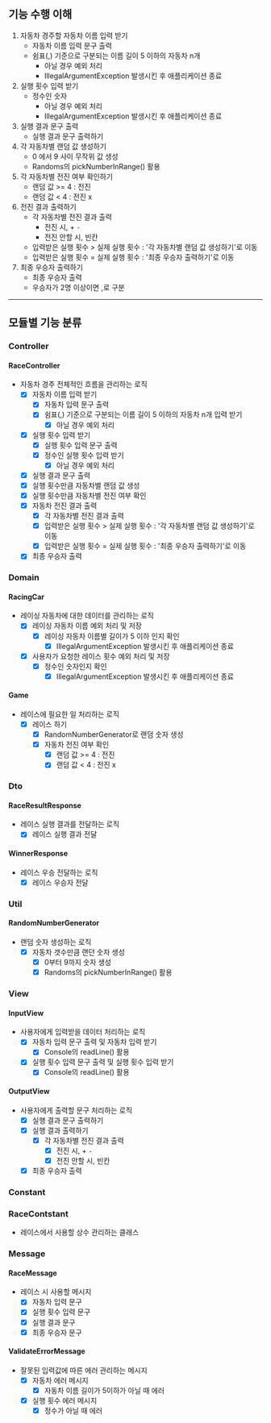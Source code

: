## 기능 수행 이해
1. 자동차 경주할 자동차 이름 입력 받기
   - 자동차 이름 입력 문구 출력
   - 쉼표(,) 기준으로 구분되는 이름 길이 5 이하의 자동차 n개
     - 아닐 경우 예외 처리
     - IllegalArgumentException 발생시킨 후 애플리케이션 종료
2. 실행 횟수 입력 받기
    - 정수인 숫자
      - 아닐 경우 예외 처리
      - IllegalArgumentException 발생시킨 후 애플리케이션 종료
3. 실행 결과 문구 출력
   - 실행 결과 문구 출력하기
4. 각 자동차별 랜덤 값 생성하기
   - 0 에서 9 사이 무작위 값 생성
   - Randoms의 pickNumberInRange() 활용
5. 각 자동차별 전진 여부 확인하기
   - 랜덤 값 >= 4 : 전진
   - 랜덤 값 < 4 : 전진 x
6. 전진 결과 출력하기
    - 각 자동차별 전진 결과 출력
      - 전진 시, + `-`
      - 전진 안할 시, 빈칸
    - 입력받은 실행 횟수 > 실제 실행 횟수 : '각 자동차별 랜덤 값 생성하기'로 이동
    - 입력받은 실행 횟수 = 실제 실행 횟수 : '최종 우승자 출력하기'로 이동
7. 최종 우승자 출력하기
    - 최종 우승자 출력
    - 우승자가 2명 이상이면 ,로 구분
---
## 모듈별 기능 분류
### Controller
#### RaceController
- 자동차 경주 전체적인 흐름을 관리하는 로직
  - [x] 자동차 이름 입력 받기
    - [x] 자동차 입력 문구 출력
    - [x] 쉼표(,) 기준으로 구분되는 이름 길이 5 이하의 자동차 n개 입력 받기
      - [x] 아닐 경우 예외 처리
  - [x] 실행 횟수 입력 받기
    - [x] 실행 횟수 입력 문구 출력
    - [x] 정수인 실행 횟수 입력 받기
      - [x] 아닐 경우 예외 처리
  - [x] 실행 결과 문구 출력
  - [x] 실행 횟수만큼 자동차별 랜덤 값 생성
  - [x] 실행 횟수만큼 자동차별 전진 여부 확인
  - [x] 자동차 전진 결과 출력
    - [x] 각 자동차별 전진 결과 출력
    - [x] 입력받은 실행 횟수 > 실제 실행 횟수 : '각 자동차별 랜덤 값 생성하기'로 이동
    - [x] 입력받은 실행 횟수 = 실제 실행 횟수 : '최종 우승자 출력하기'로 이동
  - [x] 최종 우승자 출력

### Domain
#### RacingCar
- 레이싱 자동차에 대한 데이터를 관리하는 로직
  - [x] 레이싱 자동차 이름 예외 처리 및 저장
    - [x] 레이싱 자동차 이름별 길이가 5 이하 인지 확인
      - [x] IllegalArgumentException 발생시킨 후 애플리케이션 종료
  - [x] 사용자가 요청한 레이스 횟수 예외 처리 및 저장
    - [x] 정수인 숫자인지 확인
      - [x] IllegalArgumentException 발생시킨 후 애플리케이션 종료
#### Game
- 레이스에 필요한 일 처리하는 로직
  - [x] 레이스 하기
    - [x] RandomNumberGenerator로 랜덤 숫자 생성
    - [x] 자동차 전진 여부 확인
      - [x] 랜덤 값 >= 4 : 전진
      - [x] 랜덤 값 < 4 : 전진 x

### Dto
#### RaceResultResponse
- 레이스 실행 결과를 전달하는 로직
  - [x] 레이스 실행 결과 전달
#### WinnerResponse
- 레이스 우승 전달하는 로직
    - [x] 레이스 우승자 전달

### Util
#### RandomNumberGenerator
- 랜덤 숫자 생성하는 로직
  - [x] 자동차 갯수만큼 랜던 숫자 생성
    - [x] 0부터 9까지 숫자 생성
    - [x] Randoms의 pickNumberInRange() 활용
    
### View
#### InputView
- 사용자에게 입력받을 데이터 처리하는 로직
  - [x] 자동차 입력 문구 출력 및 자동차 입력 받기
    - [x] Console의 readLine() 활용
  - [x] 실행 횟수 입력 문구 출력 및 실행 횟수 입력 받기
    - [x] Console의 readLine() 활용
#### OutputView
- 사용자에게 출력할 문구 처리하는 로직
  - [x] 실행 결과 문구 출력하기
  - [x] 실행 결과 출력하기
    - [x] 각 자동차별 전진 결과 출력
      - [x] 전진 시, + `-`
      - [x] 전진 안할 시, 빈칸
  - [x] 최종 우승자 출력
### Constant
### RaceContstant
- 레이스에서 사용할 상수 관리하는 클래스

### Message
#### RaceMessage
- 레이스 시 사용할 메시지
  - [x] 자동차 입력 문구
  - [x] 실행 횟수 입력 문구
  - [x] 실행 결과 문구
  - [x] 최종 우승자 문구
#### ValidateErrorMessage
- 잘못된 입력값에 따른 에러 관리하는 메시지
  - [x] 자동차 에러 메시지
    - [x] 자동차 이름 길이가 5이하가 아닐 때 에러
  - [x] 실행 횟수 에러 메시지
    - [x] 정수가 아닐 때 에러